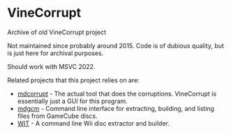 # VineCorrupt
Archive of old VineCorrupt project

Not maintained since probably around 2015. Code is of dubious quality, but is just here for archival purposes.

Should work with MSVC 2022.

Related projects that this project relies on are:

- [mdcorrupt](https://github.com/Roughsketch/mdcorrupt) - The actual tool that does the corruptions. VineCorrupt is essentially just a GUI for this program.
- [mdgcm](https://github.com/Roughsketch/mdgcm) - Command line interface for extracting, building, and listing files from GameCube discs.
- [WIT](https://wit.wiimm.de/wit/cmd-extract.html) - A command line Wii disc extractor and builder.
